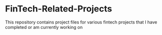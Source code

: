 # FinTech-Related-Projects
This repository contains project files for various fintech projects that I have completed or am currently working on
